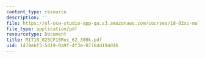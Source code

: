 ```yaml
---
content_type: resource
description: ''
file: https://ol-ocw-studio-app-qa.s3.amazonaws.com/courses/18-02sc-multivariable-calculus-fall-2010/1479ebf35d190a9f4f3e07764d194d46_MIT18_02SCF10Rec_62_300k.pdf
file_type: application/pdf
resourcetype: Document
title: MIT18_02SCF10Rec_62_300k.pdf
uid: 1479ebf3-5d19-0a9f-4f3e-07764d194d46
---
```

